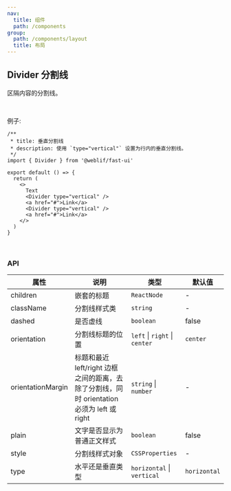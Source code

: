```yaml
---
nav:
  title: 组件
  path: /components
group:
  path: /components/layout
  title: 布局
---
```


## Divider 分割线

区隔内容的分割线。

<br />

例子:

```tsx
/**
 * title: 垂直分割线
 * description: 使用 `type="vertical"` 设置为行内的垂直分割线。
 */
import { Divider } from '@weblif/fast-ui'

export default () => {
  return (
    <>
      Text
      <Divider type="vertical" />
      <a href="#">Link</a>
      <Divider type="vertical" />
      <a href="#">Link</a>
    </>
  )
}
```

<br />

### API

| 属性              | 说明                                                                                      | 类型                          | 默认值       |
| ----------------- | ----------------------------------------------------------------------------------------- | ----------------------------- | ------------ |
| children          | 嵌套的标题                                                                                | `ReactNode`                   | -            |
| className         | 分割线样式类                                                                              | `string`                      | -            |
| dashed            | 是否虚线                                                                                  | `boolean`                     | false        |
| orientation       | 分割线标题的位置                                                                          | `left` \| `right` \| `center` | `center`     |
| orientationMargin | 标题和最近 left/right 边框之间的距离，去除了分割线，同时 orientation 必须为 left 或 right | `string` \| `number`          | -            |
| plain             | 文字是否显示为普通正文样式                                                                | `boolean`                     | false        |
| style             | 分割线样式对象                                                                            | `CSSProperties`               | -            |
| type              | 水平还是垂直类型                                                                          | `horizontal` \| `vertical`    | `horizontal` |
